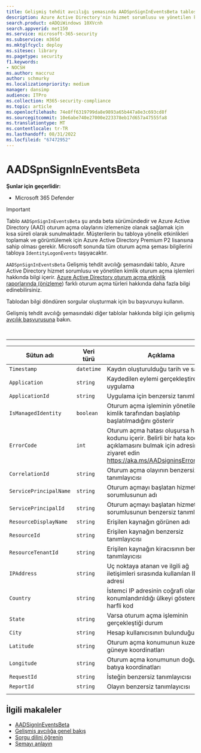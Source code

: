 ```yaml
---
title: Gelişmiş tehdit avcılığı şemasında AADSpnSignInEventsBeta tablosu
description: Azure Active Directory'nin hizmet sorumlusu ve yönetilen kimlik oturum açma olayları tablosuyla ilişkili bilgiler hakkında bilgi edinin.
search.product: eADQiWindows 10XVcnh
search.appverid: met150
ms.service: microsoft-365-security
ms.subservice: m365d
ms.mktglfcycl: deploy
ms.sitesec: library
ms.pagetype: security
f1.keywords:
- NOCSH
ms.author: maccruz
author: schmurky
ms.localizationpriority: medium
manager: dansimp
audience: ITPro
ms.collection: M365-security-compliance
ms.topic: article
ms.openlocfilehash: 74e8ff6319799da8e9893a65b447a8e3c693cd8f
ms.sourcegitcommit: 10e6abe740e27000e223378eb17d657a47555fa8
ms.translationtype: MT
ms.contentlocale: tr-TR
ms.lasthandoff: 08/31/2022
ms.locfileid: "67472952"
---
```

# <a name="aadspnsignineventsbeta"></a>AADSpnSignInEventsBeta

**Şunlar için geçerlidir:**
- Microsoft 365 Defender

> [!IMPORTANT]
> Tablo `AADSpnSignInEventsBeta` şu anda beta sürümündedir ve Azure Active Directory (AAD) oturum açma olaylarını izlemenize olanak sağlamak için kısa süreli olarak sunulmaktadır. Müşterilerin bu tabloya yönelik etkinlikleri toplamak ve görüntülemek için Azure Active Directory Premium P2 lisansına sahip olması gerekir. Microsoft sonunda tüm oturum açma şeması bilgilerini tabloya `IdentityLogonEvents` taşıyacaktır.

`AADSpnSignInEventsBeta` Gelişmiş tehdit avcılığı şemasındaki tablo, Azure Active Directory hizmet sorumlusu ve yönetilen kimlik oturum açma işlemleri hakkında bilgi içerir. [Azure Active Directory oturum açma etkinlik raporlarında (önizleme](/azure/active-directory/reports-monitoring/concept-all-sign-ins)) farklı oturum açma türleri hakkında daha fazla bilgi edinebilirsiniz.

Tablodan bilgi döndüren sorgular oluşturmak için bu başvuruyu kullanın.

Gelişmiş tehdit avcılığı şemasındaki diğer tablolar hakkında bilgi için gelişmiş [avcılık başvurusuna](/windows/security/threat-protection/microsoft-defender-atp/advanced-hunting-reference) bakın.

<br>

****

|Sütun adı|Veri türü|Açıklama|
|---|---|---|
|`Timestamp`|`datetime`|Kaydın oluşturulduğu tarih ve saat|
|`Application`|`string`|Kaydedilen eylemi gerçekleştiren uygulama|
|`ApplicationId`|`string`|Uygulama için benzersiz tanımlayıcı|
|`IsManagedIdentity`|`boolean`|Oturum açma işleminin yönetilen kimlik tarafından başlatılıp başlatılmadığını gösterir|
|`ErrorCode`|`int`|Oturum açma hatası oluşursa hata kodunu içerir. Belirli bir hata kodunun açıklamasını bulmak için adresini ziyaret edin <https://aka.ms/AADsigninsErrorCodes>.|
|`CorrelationId`|`string`|Oturum açma olayının benzersiz tanımlayıcısı|
|`ServicePrincipalName`|`string`|Oturum açmayı başlatan hizmet sorumlusunun adı|
|`ServicePrincipalId`|`string`|Oturum açmayı başlatan hizmet sorumlusunun benzersiz tanımlayıcısı|
|`ResourceDisplayName`|`string`|Erişilen kaynağın görünen adı|
|`ResourceId`|`string`|Erişilen kaynağın benzersiz tanımlayıcısı|
|`ResourceTenantId`|`string`|Erişilen kaynağın kiracısının benzersiz tanımlayıcısı|
|`IPAddress`|`string`|Uç noktaya atanan ve ilgili ağ iletişimleri sırasında kullanılan IP adresi|
|`Country`|`string`|İstemci IP adresinin coğrafi olarak konumlandırıldığı ülkeyi gösteren iki harfli kod|
|`State`|`string`|Varsa oturum açma işleminin gerçekleştiği durum|
|`City`|`string`|Hesap kullanıcısının bulunduğu şehir|
|`Latitude`|`string`|Oturum açma konumunun kuzeyden güneye koordinatları|
|`Longitude`|`string`|Oturum açma konumunun doğudan batıya koordinatları|
|`RequestId`|`string`|İsteğin benzersiz tanımlayıcısı|
|`ReportId`|`string`|Olayın benzersiz tanımlayıcısı|
||||

## <a name="related-articles"></a>İlgili makaleler

- [AADSignInEventsBeta](./advanced-hunting-aadsignineventsbeta-table.md)
- [Gelişmiş avcılığa genel bakış](/windows/security/threat-protection/microsoft-defender-atp/advanced-hunting-overview)
- [Sorgu dilini öğrenin](/windows/security/threat-protection/microsoft-defender-atp/advanced-hunting-query-language)
- [Şemayı anlayın](/windows/security/threat-protection/microsoft-defender-atp/advanced-hunting-schema-reference)
